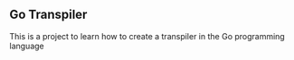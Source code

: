 ## Go Transpiler

This is a project to learn how to create a transpiler in the Go programming language
